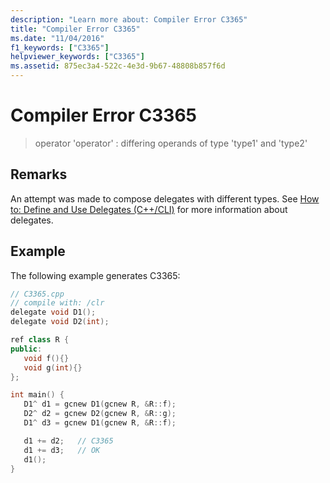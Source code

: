 ```yaml
---
description: "Learn more about: Compiler Error C3365"
title: "Compiler Error C3365"
ms.date: "11/04/2016"
f1_keywords: ["C3365"]
helpviewer_keywords: ["C3365"]
ms.assetid: 875ec3a4-522c-4e3d-9b67-48808b857f6d
---
```

# Compiler Error C3365

> operator 'operator' : differing operands of type 'type1' and 'type2'

## Remarks

An attempt was made to compose delegates with different types.  See [How to: Define and Use Delegates (C++/CLI)](../../dotnet/how-to-define-and-use-delegates-cpp-cli.md) for more information about delegates.

## Example

The following example generates C3365:

```cpp
// C3365.cpp
// compile with: /clr
delegate void D1();
delegate void D2(int);

ref class R {
public:
   void f(){}
   void g(int){}
};

int main() {
   D1^ d1 = gcnew D1(gcnew R, &R::f);
   D2^ d2 = gcnew D2(gcnew R, &R::g);
   D1^ d3 = gcnew D1(gcnew R, &R::f);

   d1 += d2;   // C3365
   d1 += d3;   // OK
   d1();
}
```
